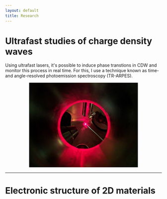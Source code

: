 ```yaml
---
layout: default
title: Research
---
```


# Ultrafast studies of charge density waves

Using ultrafast lasers, it's possible to induce phase transtions in CDW and monitor this process in real time. For this, I use a technique known as time- and angle-resolved photoemission spectroscopy (TR-ARPES).

<p align="center">
  <img width="350" height="272" src="/images/trarpes.jpg">
</p>

***

# Electronic structure of 2D materials
